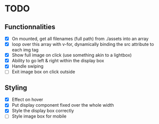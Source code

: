 # TODO

## Functionnalities
- [x] On mounted, get all filenames (full path) from ./assets into an array
- [x] loop over this array with v-for, dynamically binding the src attribute to each img tag
- [x] Show full image on click (use something akin to a lightbox)
- [x] Ability to go left & right within the display box
- [x] Handle swiping
- [ ] Exit image box on click outside

## Styling
- [x] Effect on hover
- [x] Put display component fixed over the whole width
- [x] Style the display box correctly
- [ ] Style image box for mobile
